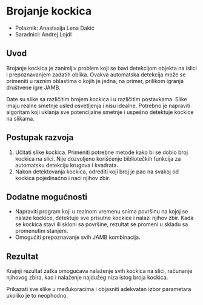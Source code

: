 # Brojanje kockica

- Polaznik: Anastasija Lena Dakić
- Saradnici: Andrej Lojdl

## Uvod

Brojanje kockica je zanimljiv problem koji se bavi detekcijom objekta na
islici i prepoznavanjem zadatih oblika. Ovakva automatska detekcija može
se primeniti u raznim oblastima o kojih je jedna, na primer, prilikom
igranja društvene igre JAMB.

Date su slike sa različitim brojem kockica i u različitim postavkama.
Slike imaju realne smetnje usled osvetljenja i nisu idealne. Potrebno je
napraviti algoritam koji uklanja sve potencijalne smetnje i uspešno
detektuje kockice na slikama.

## Postupak razvoja

1. Učitati slike kockica. Primeniti potrebne metode kako bi se dobio broj kockica na slici. Nije dozvoljeno korišćenje bibliotečkih funkcija za automatsku detekciju krugova i kvadrata.
2. Nakon detektovanja kockica, odrediti koji broj je pao na svakoj od kockica pojedinačno i naći njihov zbir.

## Dodatne mogućnosti

- Napraviti program koji u realnom vremenu snima površinu na kojoj se nalaze kockice, detektuje sve prisutne kockice i nalazi njihov zbir. Kada se kockica stavi ili skloni sa površine, rezultat se promeni u skladu sa promenutim stanjem.
- Omogućiti prepoznavanje svih JAMB kombinacija.

## Rezultat

Krajnji rezultat zatka omogućava nalaženje svih kockica na slici,
računanje njihovog zbira, kao i nalaženje najdužeg niza istog broja
kockica.

Prikazati sve slike u međukoracima i objasniti adekvatan izbor
parametara ukoliko je to neophodno.
